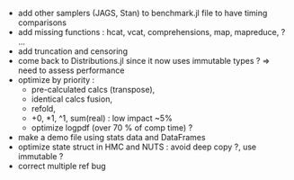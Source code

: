 - add other samplers (JAGS, Stan) to benchmark.jl file to have timing comparisons
- add missing functions : hcat, vcat, comprehensions, map, mapreduce,  ? ...
- add truncation and censoring
- come back to Distributions.jl since it now uses immutable types ? => need to assess performance
- optimize by priority : 
	- pre-calculated calcs (transpose), 
	- identical calcs fusion, 
	- refold, 
	- +0, *1, ^1, sum(real) : low impact ~5%
	- optimize logpdf (over 70 % of comp time) ?
- make a demo file using stats data and DataFrames
- optimize state struct in HMC and NUTS : avoid deep copy ?, use immutable ?
- correct multiple ref bug
